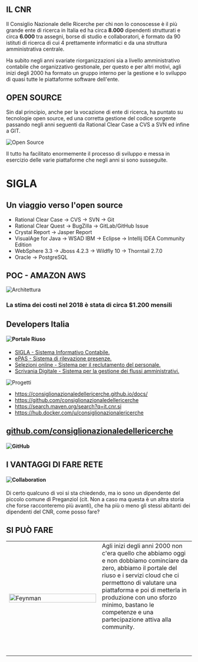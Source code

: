 <!--s-->
## IL CNR
Il Consiglio Nazionale delle Ricerche per chi non lo conoscesse è il più grande ente di ricerca in Italia ed ha circa **8.000** dipendenti strutturati e circa **6.000** tra assegni, borse di studio e collaboratori, è formato da 90 istituti di ricerca di cui 4 prettamente informatici e da una struttura amministrativa centrale.<!-- .element: class="text-justify" --> 

Ha subito negli anni svariate riorganizzazioni sia a livello amministrativo contabile che organizzativo gestionale, per questo e per altri motivi, agli inizi degli 2000 ha formato un gruppo interno per la gestione e lo sviluppo di quasi tutte le piattaforme software dell'ente.<!-- .element: class="text-justify" -->

<!--s-->
## OPEN SOURCE

Sin dal principio, anche per la vocazione di ente di ricerca, ha puntato su tecnologie open source, ed una corretta gestione del codice sorgente passando negli anni seguenti da Rational Clear Case a CVS a SVN ed infine a GIT.<!-- .element: class="text-justify" --> 

![Open Source](img/open-source.jpg)

Il tutto ha facilitato enormemente il processo di sviluppo e messa in esercizio delle varie piattaforme che negli anni si sono susseguite.<!-- .element: class="text-justify" -->

<!--v-->

# SIGLA
## Un viaggio verso l'open source

* Rational Clear Case -> CVS -> SVN -> Git <!-- .element: class="fragment" data-fragment-index="0"-->
* Rational Clear Quest -> BugZilla -> GitLab/GitHub Issue <!-- .element: class="fragment" data-fragment-index="0"-->
* Crystal Report -> Jasper Report <!-- .element: class="fragment"  data-fragment-index="1"-->
* VisualAge for Java -> WSAD IBM -> Eclipse -> Intellij IDEA Community Edition <!-- .element: class="fragment" data-fragment-index="1"-->
* WebSphere 3.3 -> Jboss 4.2.3 -> Wildfly 10 -> Thorntail 2.7.0 <!-- .element: class="fragment" data-fragment-index="2"-->
* Oracle -> PostgreSQL <!-- .element: class="fragment" data-fragment-index="2"-->
<!--v-->
## POC - AMAZON AWS
![Architettura](img/sigla-architettura-aws.png) <!-- .element: class="my-0" -->

### La stima dei costi nel 2018 è stata di circa $1.200 mensili<!-- .element: class="fragment" data-fragment-index="0"-->

<!--s-->
## Developers Italia
#### ![Portale Riuso](img/portale-riuso.png)
* [SIGLA - Sistema Informativo Contabile.](https://developers.italia.it/it/software/cnr-consiglionazionaledellericerche-sigla-main)<!-- .element: class="fragment" data-fragment-index="0" --> 
* [ePAS - Sistema di rilevazione presenze.](https://developers.italia.it/it/software/cnr-consiglionazionaledellericerche-epas)<!-- .element: class="fragment" data-fragment-index="0" -->
* [Selezioni online - Sistema per il reclutamento del personale.](https://developers.italia.it/it/software/cnr-consiglionazionaledellericerche-cool-jconon)<!-- .element: class="fragment" data-fragment-index="1" --> 
* [Scrivania Digitale - Sistema per la gestione dei flussi amministrativi.](https://developers.italia.it/it/software/cnr-consiglionazionaledellericerche-sprint-flows)<!-- .element: class="fragment" data-fragment-index="1" -->

<!--s-->
![Progetti](img/progetti.png)

- https://consiglionazionaledellericerche.github.io/docs/ 
- https://github.com/consiglionazionaledellericerche
- https://search.maven.org/search?q=it.cnr.si
- https://hub.docker.com/u/consiglionazionalericerche


<!--v-->
## [github.com/consiglionazionaledellericerche](https://github.com/consiglionazionaledellericerche)

#### ![GitHub](img/github.png) <!-- .element: height="100%" -->

<!--s-->
## I VANTAGGI DI FARE RETE

#### ![Collaboration](img/collaboration_lg.jpg)

Di certo qualcuno di voi si sta chiedendo, ma io sono un dipendente del piccolo comune di Preganziol (cit. Non a caso ma questa è un altra storia che forse racconteremo più avanti), che ha più  o meno gli stessi abitanti dei dipendenti del CNR, come posso fare?<!-- .element: class="text-justify" --> 

<!--v-->
## SI PUÒ FARE

<table width="100%" height="100%">
  <tr>
    <td width="50%"><img src="img/feynman-can-do.jpg" alt="Feynman" width="100%" height="100%"></td>  
    <td>
      Agli inizi degli anni 2000 non c'era quello che abbiamo oggi e non dobbiamo cominciare da zero, abbiamo il portale del riuso e i servizi cloud che ci permettono di valutare una piattaforma e poi di metterla in produzione con uno sforzo minimo, bastano le competenze e una partecipazione attiva alla community.<!-- .element: class="text-justify top" -->
      <h4>&nbsp;</h4>
    </td>
  </tr>
</table>
<!--s-->
# Come scegliere un software
## Developers Italia

![Developers uniticket](img/developers_uniticket.png)

<!--v-->
## GitHub
![Github uniticket](img/github_uniticket.png)

<!--v-->
## Dockerfile
![Dockerfile uniticket](img/dockerfile_uniticket.png)

<!--v-->
## Continuous Integration and Continuous Delivery (CI/CD)
![ci uniticket](img/ci_uniticket.png)

<!--v-->
## Readthedocs
![Readthedocs uniticket](img/readthedocs_uniticket.png)

<!--s-->
# Community
## Le 5 If di Feynman

<table class="compact" width="100%" height="100%">
  <tr>
    <td width="40%"><img src="img/feynman.jpg" alt="Feynman" width="100%" height="100%"></td>  
    <td>
      <ol>
          <li>If you're wrong, admit it.</li><!-- .element: class="fragment text-justify" data-fragment-index="0" -->
          <li>If you're confused, ask questions.</li><!-- .element: class="fragment text-justify" data-fragment-index="0" -->
          <li>If you're stuck, seek for help.</li><!-- .element: class="fragment text-justify" data-fragment-index="1" -->
          <li>If you make mistake, learn from it.</li><!-- .element: class="fragment text-justify" data-fragment-index="1" -->
          <li>If you learn something, teach others.</li><!-- .element: class="fragment text-justify" data-fragment-index="2" -->
      </ol>
      <h4>&nbsp;</h4>
      <h4>&nbsp;</h4>
      <h4>&nbsp;</h4>
      <h4>&nbsp;</h4>
      <h4>&nbsp;</h4>
    </td>
  </tr>
  <tr><td><small>Richard Feynman</small></td><td></td></tr>
</table>
<!--s-->

# Grazie!

marco.spasiano@cnr.it 

https://github.com/mspasiano 

[@spasia73](https://twitter.com/spasia73)
